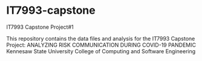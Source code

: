 # IT7993-capstone
IT7993 Capstone Project#1

This repository contains the data files and analysis for the IT7993 Capstone Project:
ANALYZING RISK COMMUNICATION DURING COVID-19 PANDEMIC
Kennesaw State University 
College of Computing and Software Engineering

